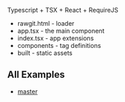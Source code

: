 Typescript + TSX + React + RequireJS

* rawgit.html - loader
* app.tsx - the main component
* index.tsx - app extensions
* components - tag definitions
* built - static assets


## All Examples
* [master](https://rawgit.com/ca0v/react-lab/master/rawgit.html)